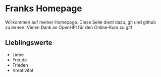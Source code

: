 # Franks Homepage

Willkommen auf meiner Homepage.
Diese Seite dient dazu, git und github zu lernen.
Vielen Dank an OpenHPI für den Online-Kurs zu git!

## Lieblingswerte

* Liebe
* Freude 
* Frieden
* Kreativität